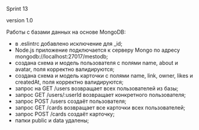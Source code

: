 Sprint 13

version 1.0

Работы с базами данных на основе MongoDB:

- в .eslintrc добавлено исключение для _id;
- Node.js приложение подключается к серверу Mongo по адресу mongodb://localhost:27017/mestodb;
- создана схема и модель пользователя с полями name, about и avatar, поля корректно валидируются;
- создана схема и модель карточки с полями name, link, owner, likes и createdAt, поля корректно валидируются;
- запрос на GET /users возвращает всех пользователей из базы;
- запрос GET /users/:userId возвращает конкретного пользователя;
- запрос POST /users создаёт пользователя;
- запрос GET /cards возвращает все карточки всех пользователей;
- запрос POST /cards создаёт карточку;
- папки public и data удалены;
